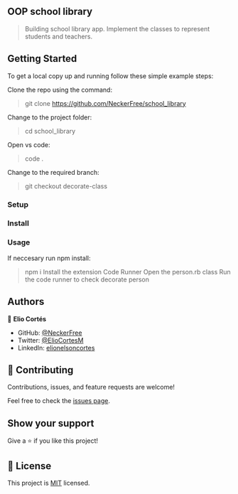 ## OOP school library

> Building school library app. Implement the classes to represent students and teachers. 


## Getting Started

To get a local copy up and running follow these simple example steps:

Clone the repo using the command:
> git clone https://github.com/NeckerFree/school_library

  Change to the project folder:
> cd school_library

  Open vs code:
> code .

  Change to the required branch:
> git checkout decorate-class   

### Setup

### Install

### Usage
If neccesary run npm install:
> npm i
Install the extension Code Runner
Open the person.rb class
Run the code runner to check decorate person

## Authors

👤 **Elio Cortés**

- GitHub: [@NeckerFree](https://github.com/NeckerFree)
- Twitter: [@ElioCortesM](https://twitter.com/ElioCortesM)
- LinkedIn: [elionelsoncortes](https://www.linkedin.com/in/elionelsoncortes/)

## 🤝 Contributing

Contributions, issues, and feature requests are welcome!

Feel free to check the [issues page](https://github.com/NeckerFree/school_library/issues).

## Show your support

Give a ⭐️ if you like this project!

## 📝 License

This project is [MIT](./MIT.md) licensed.
